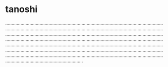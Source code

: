 # tanoshi

.................................................................................................................................................................................................................................................................................................................................................................................................................................................................................................................................................................................................................................................................................................................................................................................................................................................................................................................................................................